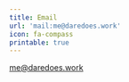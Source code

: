 ```yaml
---
title: Email
url: 'mail:me@daredoes.work'
icon: fa-compass
printable: true
---
```

me@daredoes.work
